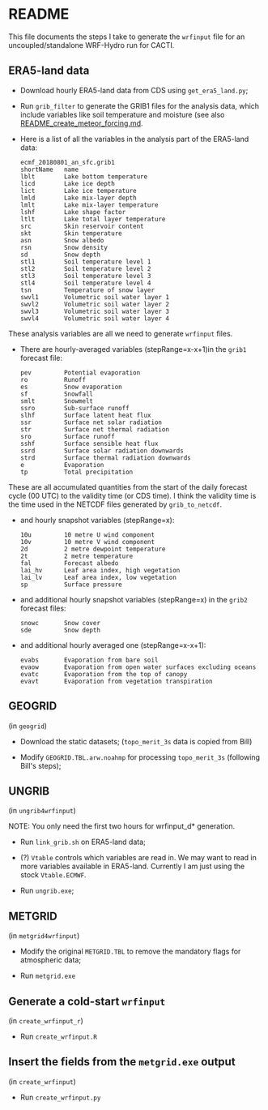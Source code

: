 # README

This file documents the steps I take to generate the `wrfinput` file for an uncoupled/standalone WRF-Hydro run for CACTI.

## ERA5-land data

- Download hourly ERA5-land data from CDS using `get_era5_land.py`;

- Run `grib_filter` to generate the GRIB1 files for the analysis data, which include variables like soil temperature and moisture (see also [README_create_meteor_forcing.md](README_create_meteor_forcing.md).

- Here is a list of all the variables in the analysis part of the ERA5-land data:

  ```
  ecmf_20180801_an_sfc.grib1
  shortName   name        
  lblt        Lake bottom temperature 
  licd        Lake ice depth 
  lict        Lake ice temperature 
  lmld        Lake mix-layer depth 
  lmlt        Lake mix-layer temperature 
  lshf        Lake shape factor 
  ltlt        Lake total layer temperature 
  src         Skin reservoir content 
  skt         Skin temperature 
  asn         Snow albedo 
  rsn         Snow density 
  sd          Snow depth 
  stl1        Soil temperature level 1 
  stl2        Soil temperature level 2 
  stl3        Soil temperature level 3 
  stl4        Soil temperature level 4 
  tsn         Temperature of snow layer 
  swvl1       Volumetric soil water layer 1 
  swvl2       Volumetric soil water layer 2 
  swvl3       Volumetric soil water layer 3 
  swvl4       Volumetric soil water layer 4 
  ```

These analysis variables are all we need to generate `wrfinput` files.

- There are hourly-averaged variables (stepRange=x-x+1)in the `grib1` forecast file:

  ```
  pev         Potential evaporation 
  ro          Runoff     
  es          Snow evaporation 
  sf          Snowfall   
  smlt        Snowmelt   
  ssro        Sub-surface runoff 
  slhf        Surface latent heat flux 
  ssr         Surface net solar radiation 
  str         Surface net thermal radiation 
  sro         Surface runoff 
  sshf        Surface sensible heat flux 
  ssrd        Surface solar radiation downwards 
  strd        Surface thermal radiation downwards 
  e           Evaporation 
  tp          Total precipitation 
  ```

These are all accumulated quantities from the start of the daily forecast cycle (00 UTC) to the validity time (or CDS time). I think the validity time is the time used in the NETCDF files generated by `grib_to_netcdf`.

- and hourly snapshot variables (stepRange=x):

  ```
  10u         10 metre U wind component 
  10v         10 metre V wind component 
  2d          2 metre dewpoint temperature 
  2t          2 metre temperature 
  fal         Forecast albedo 
  lai_hv      Leaf area index, high vegetation 
  lai_lv      Leaf area index, low vegetation 
  sp          Surface pressure 
  ```

- and additional hourly snapshot variables (stepRange=x) in the `grib2` forecast files:

  ```
  snowc       Snow cover 
  sde         Snow depth 
  ```

- and additional hourly averaged one (stepRange=x-x+1):

  ```
  evabs       Evaporation from bare soil 
  evaow       Evaporation from open water surfaces excluding oceans 
  evatc       Evaporation from the top of canopy 
  evavt       Evaporation from vegetation transpiration 
  ```

## GEOGRID

(in `geogrid`)

- Download the static datasets; (`topo_merit_3s` data is copied from Bill)

- Modify `GEOGRID.TBL.arw.noahmp` for processing `topo_merit_3s` (following Bill's steps);

## UNGRIB

(in `ungrib4wrfinput`)

NOTE: You only need the first two hours for wrfinput_d* generation.

- Run `link_grib.sh` on ERA5-land data;

- (?) `Vtable` controls which variables are read in. We may want to read in more variables available in ERA5-land. Currently I am just using the stock `Vtable.ECMWF`.

- Run `ungrib.exe`;

## METGRID

(in `metgrid4wrfinput`)

- Modify the original `METGRID.TBL` to remove the mandatory flags for atmospheric data;

- Run `metgrid.exe`

## Generate a cold-start `wrfinput`

(in `create_wrfinput_r`)

- Run `create_wrfinput.R`

## Insert the fields from the `metgrid.exe` output

(in `create_wrfinput`)

- Run `create_wrfinput.py`